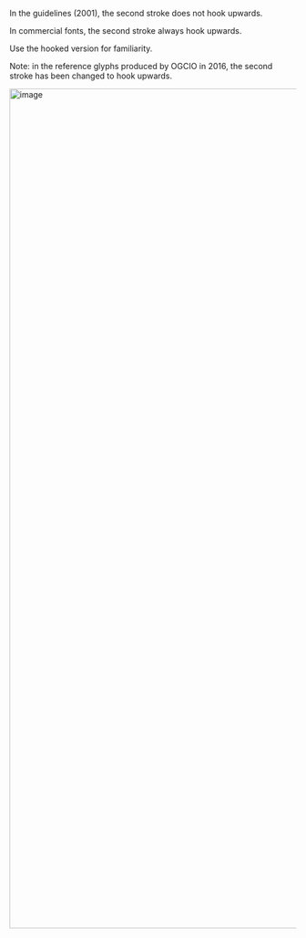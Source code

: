 In the guidelines (2001), the second stroke does not hook upwards.

In commercial fonts, the second stroke always hook upwards.

Use the hooked version for familiarity.

Note: in the reference glyphs produced by OGCIO in 2016, the second stroke has been changed to hook upwards.

<img width="1474" alt="image" src="https://github.com/hfhchan/hk-font-guide/assets/8191296/449dc310-bc04-4dbd-9dff-23c221d52942">
